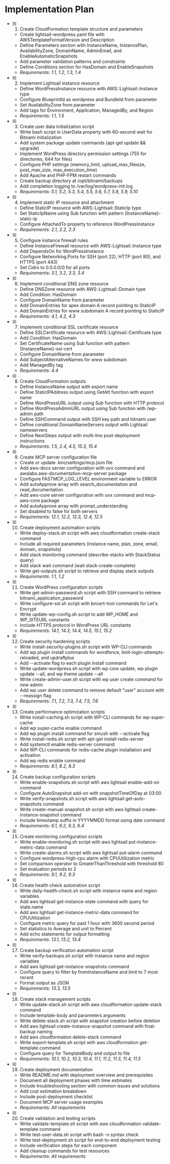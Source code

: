# Implementation Plan

- [x] 1. Create CloudFormation template structure and parameters
  - Create lightsail-wordpress.yaml file with AWSTemplateFormatVersion and Description
  - Define Parameters section with InstanceName, InstancePlan, AvailabilityZone, DomainName, AdminEmail, and EnableAutomaticSnapshots
  - Add parameter validation patterns and constraints
  - Define Conditions section for HasDomain and EnableSnapshots
  - _Requirements: 1.1, 1.2, 1.3, 1.4_

- [x] 2. Implement Lightsail instance resource
  - Define WordPressInstance resource with AWS::Lightsail::Instance type
  - Configure BlueprintId as wordpress and BundleId from parameter
  - Set AvailabilityZone from parameter
  - Add tags for Environment, Application, ManagedBy, and Region
  - _Requirements: 1.1, 1.5_

- [x] 3. Create user data initialization script
  - Write bash script in UserData property with 60-second wait for Bitnami initialization
  - Add system package update commands (apt-get update && upgrade)
  - Implement WordPress directory permission settings (755 for directories, 644 for files)
  - Configure PHP settings (memory_limit, upload_max_filesize, post_max_size, max_execution_time)
  - Add Apache and PHP-FPM restart commands
  - Create backup directory at /opt/bitnami/backups
  - Add completion logging to /var/log/wordpress-init.log
  - _Requirements: 5.1, 5.2, 5.3, 5.4, 5.5, 5.6, 5.7, 5.8, 5.9, 5.10_

- [x] 4. Implement static IP resource and attachment
  - Define StaticIP resource with AWS::Lightsail::StaticIp type
  - Set StaticIpName using Sub function with pattern {InstanceName}-static-ip
  - Configure AttachedTo property to reference WordPressInstance
  - _Requirements: 2.1, 2.2, 2.3_

- [x] 5. Configure instance firewall rules
  - Define InstanceFirewall resource with AWS::Lightsail::Instance type
  - Add DependsOn for WordPressInstance
  - Configure Networking.Ports for SSH (port 22), HTTP (port 80), and HTTPS (port 443)
  - Set Cidrs to 0.0.0.0/0 for all ports
  - _Requirements: 3.1, 3.2, 3.3, 3.4_

- [x] 6. Implement conditional DNS zone resource
  - Define DNSZone resource with AWS::Lightsail::Domain type
  - Add Condition: HasDomain
  - Configure DomainName from parameter
  - Add DomainEntries for apex domain A record pointing to StaticIP
  - Add DomainEntries for www subdomain A record pointing to StaticIP
  - _Requirements: 4.1, 4.2, 4.3_

- [x] 7. Implement conditional SSL certificate resource
  - Define SSLCertificate resource with AWS::Lightsail::Certificate type
  - Add Condition: HasDomain
  - Set CertificateName using Sub function with pattern {InstanceName}-ssl-cert
  - Configure DomainName from parameter
  - Add SubjectAlternativeNames for www subdomain
  - Add ManagedBy tag
  - _Requirements: 4.4_

- [x] 8. Create CloudFormation outputs
  - Define InstanceName output with export name
  - Define StaticIPAddress output using GetAtt function with export name
  - Define WordPressURL output using Sub function with HTTP protocol
  - Define WordPressAdminURL output using Sub function with /wp-admin path
  - Define SSHCommand output with SSH key path and bitnami user
  - Define conditional DomainNameServers output with Lightsail nameservers
  - Define NextSteps output with multi-line post-deployment instructions
  - _Requirements: 1.5, 2.4, 4.5, 15.3, 15.4_

- [x] 9. Create MCP server configuration file
  - Create or update .kiro/settings/mcp.json file
  - Add aws-docs server configuration with uvx command and awslabs.aws-documentation-mcp-server package
  - Configure FASTMCP_LOG_LEVEL environment variable to ERROR
  - Add autoApprove array with search_documentation and read_documentation
  - Add aws-core server configuration with uvx command and mcp-aws-core package
  - Add autoApprove array with prompt_understanding
  - Set disabled to false for both servers
  - _Requirements: 12.1, 12.2, 12.3, 12.4, 12.5_

- [x] 10. Create deployment automation scripts
  - Write deploy-stack.sh script with aws cloudformation create-stack command
  - Include all required parameters (instance name, plan, zone, email, domain, snapshots)
  - Add stack monitoring command (describe-stacks with StackStatus query)
  - Add stack wait command (wait stack-create-complete)
  - Write get-outputs.sh script to retrieve and display stack outputs
  - _Requirements: 1.1, 1.2_

- [x] 11. Create WordPress configuration scripts
  - Write get-admin-password.sh script with SSH command to retrieve bitnami_application_password
  - Write configure-ssl.sh script with bncert-tool commands for Let's Encrypt
  - Write update-wp-config.sh script to add WP_HOME and WP_SITEURL constants
  - Include HTTPS protocol in WordPress URL constants
  - _Requirements: 14.1, 14.3, 14.4, 14.5, 15.1, 15.2_

- [x] 12. Create security hardening scripts
  - Write install-security-plugins.sh script with WP-CLI commands
  - Add wp plugin install commands for wordfence, limit-login-attempts-reloaded, and updraftplus
  - Add --activate flag to each plugin install command
  - Write update-wordpress.sh script with wp core update, wp plugin update --all, and wp theme update --all
  - Write create-admin-user.sh script with wp user create command for new admin
  - Add wp user delete command to remove default "user" account with --reassign flag
  - _Requirements: 7.1, 7.2, 7.3, 7.4, 7.5, 7.6_

- [x] 13. Create performance optimization scripts
  - Write install-caching.sh script with WP-CLI commands for wp-super-cache
  - Add wp super-cache enable command
  - Add wp plugin install command for smush with --activate flag
  - Write install-redis.sh script with apt-get install redis-server
  - Add systemctl enable redis-server command
  - Add WP-CLI commands for redis-cache plugin installation and activation
  - Add wp redis enable command
  - _Requirements: 8.1, 8.2, 8.3_

- [x] 14. Create backup configuration scripts
  - Write enable-snapshots.sh script with aws lightsail enable-add-on command
  - Configure AutoSnapshot add-on with snapshotTimeOfDay at 03:00
  - Write verify-snapshots.sh script with aws lightsail get-auto-snapshots command
  - Write create-manual-snapshot.sh script with aws lightsail create-instance-snapshot command
  - Include timestamp suffix in YYYYMMDD format using date command
  - _Requirements: 6.1, 6.2, 6.3, 6.4_

- [x] 15. Create monitoring configuration scripts
  - Write enable-monitoring.sh script with aws lightsail put-instance-metric-data command
  - Write create-alarms.sh script with aws lightsail put-alarm command
  - Configure wordpress-high-cpu alarm with CPUUtilization metric
  - Set comparison operator to GreaterThanThreshold with threshold 80
  - Set evaluation periods to 2
  - _Requirements: 9.1, 9.2, 9.3_

- [x] 16. Create health check automation script
  - Write daily-health-check.sh script with instance name and region variables
  - Add aws lightsail get-instance-state command with query for state.name
  - Add aws lightsail get-instance-metric-data command for CPUUtilization
  - Configure metric query for past 1 hour with 3600 second period
  - Set statistics to Average and unit to Percent
  - Add echo statements for output formatting
  - _Requirements: 13.1, 13.2, 13.4_

- [x] 17. Create backup verification automation script
  - Write verify-backups.sh script with instance name and region variables
  - Add aws lightsail get-instance-snapshots command
  - Configure query to filter by fromInstanceName and limit to 7 most recent
  - Format output as JSON
  - _Requirements: 13.3, 13.5_

- [x] 18. Create stack management scripts
  - Write update-stack.sh script with aws cloudformation update-stack command
  - Include template-body and parameters arguments
  - Write delete-stack.sh script with snapshot creation before deletion
  - Add aws lightsail create-instance-snapshot command with final-backup naming
  - Add aws cloudformation delete-stack command
  - Write export-template.sh script with aws cloudformation get-template command
  - Configure query for TemplateBody and output to file
  - _Requirements: 10.1, 10.2, 10.3, 10.4, 11.1, 11.2, 11.3, 11.4, 11.5_

- [x] 19. Create deployment documentation
  - Write README.md with deployment overview and prerequisites
  - Document all deployment phases with time estimates
  - Include troubleshooting section with common issues and solutions
  - Add cost estimation breakdown
  - Include post-deployment checklist
  - Document MCP server usage examples
  - _Requirements: All requirements_

- [x] 20. Create validation and testing scripts
  - Write validate-template.sh script with aws cloudformation validate-template command
  - Write test-user-data.sh script with bash -n syntax check
  - Write test-deployment.sh script for end-to-end deployment testing
  - Include verification steps for each component
  - Add cleanup commands for test resources
  - _Requirements: All requirements_
